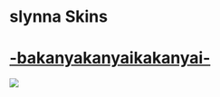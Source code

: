 # slynna Skins

# [-bakanyakanyaikakanyai-](https://www.mediafire.com/file/ykk1se1ud5cm1h3/-bakanyakanyaikakanyai-.osk/file)
[![](https://cdn.discordapp.com/attachments/1064215807330095155/1120120304384102532/screenshot059.jpg)](https://github.com/rudj-skinhub/woal/raw/tyfh/jade/-%20vaxei%20404%20x%20boop.osk)
